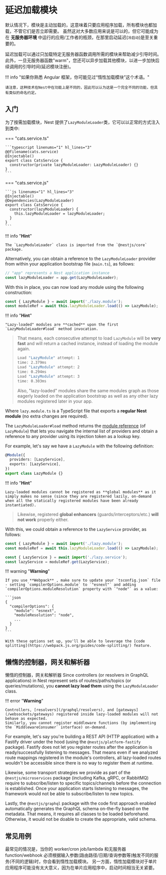 # 延迟加载模块

默认情况下，模块是主动加载的，这意味着只要应用程序加载，所有模块也都加载，不管它们是否立即需要。
虽然这对大多数应用来说是可以的，但它可能成为在 **无服务器环境** 中运行的应用/工作者的瓶颈，在那里启动延迟(`冷启动`)是至关重要的。

延迟加载可以通过只加载特定无服务器函数调用所需的模块来帮助减少引导时间。
此外，一旦无服务器函数"warm"，您还可以异步加载其他模块，以进一步加快后续调用的引导时间(延迟模块注册)。

!!! info "如果你熟悉 Angular 框架，你可能见过“惰性加载模块”这个术语。"

    请注意，这种技术在Nest中在功能上是不同的，因此可以认为这是一个完全不同的功能，但具有类似的命名约定。

## 入门

为了按需加载模块，Nest 提供了`LazyModuleLoader`类，它可以以正常的方式注入到类中:

=== "cats.service.ts"

    ```typescript linenums="1" hl_lines="3"
    @@filename(cats.service)
    @Injectable()
    export class CatsService {
      constructor(private lazyModuleLoader: LazyModuleLoader) {}
    }
    ```

=== "cats.service.js"

    ```js linenums="1" hl_lines="3"
    @Injectable()
    @Dependencies(LazyModuleLoader)
    export class CatsService {
      constructor(lazyModuleLoader) {
        this.lazyModuleLoader = lazyModuleLoader;
      }
    }
    ```

!!! info "**Hint**"

    The `LazyModuleLoader` class is imported from the `@nestjs/core` package.

Alternatively, you can obtain a reference to the `LazyModuleLoader` provider from within your application bootstrap file (`main.ts`), as follows:

```typescript linenums="1" hl_lines="3"
// "app" represents a Nest application instance
const lazyModuleLoader = app.get(LazyModuleLoader);
```

With this in place, you can now load any module using the following construction:

```typescript linenums="1" hl_lines="3"
const { LazyModule } = await import('./lazy.module');
const moduleRef = await this.lazyModuleLoader.load(() => LazyModule);
```

!!! info "**Hint**"

    "Lazy-loaded" modules are **cached** upon the first `LazyModuleLoader#load` method invocation.

> That means, each consecutive attempt to load `LazyModule` will be **very fast** and will return a cached instance, instead of loading the module again.
>
> ```bash
> Load "LazyModule" attempt: 1
> time: 2.379ms
> Load "LazyModule" attempt: 2
> time: 0.294ms
> Load "LazyModule" attempt: 3
> time: 0.303ms
> ```
>
> Also, "lazy-loaded" modules share the same modules graph as those eagerly loaded on the application bootstrap as well as any other lazy modules registered later in your app.

Where `lazy.module.ts` is a TypeScript file that exports a **regular Nest module** (no extra changes are required).

The `LazyModuleLoader#load` method returns the [module reference](/fundamentals/module-ref) (of `LazyModule`) that lets you navigate the internal list of providers and obtain a reference to any provider using its injection token as a lookup key.

For example, let's say we have a `LazyModule` with the following definition:

```typescript linenums="1" hl_lines="3"
@Module({
  providers: [LazyService],
  exports: [LazyService],
})
export class LazyModule {}
```

!!! info "**Hint**"

    Lazy-loaded modules cannot be registered as **global modules** as it simply makes no sense (since they are registered lazily, on-demand when all the statically registered modules have been already instantiated).

> Likewise, registered **global enhancers** (guards/interceptors/etc.) **will not work** properly either.

With this, we could obtain a reference to the `LazyService` provider, as follows:

```typescript linenums="1" hl_lines="3"
const { LazyModule } = await import('./lazy.module');
const moduleRef = await this.lazyModuleLoader.load(() => LazyModule);

const { LazyService } = await import('./lazy.service');
const lazyService = moduleRef.get(LazyService);
```

!!! warning "**Warning**"

    If you use **Webpack** , make sure to update your `tsconfig.json` file - setting `compilerOptions.module` to `"esnext"` and adding `compilerOptions.moduleResolution` property with `"node"` as a value:

    ```json
    {
      "compilerOptions": {
        "module": "esnext",
        "moduleResolution": "node",
        ...
      }
    }
    ```

    With these options set up, you'll be able to leverage the [code splitting](https://webpack.js.org/guides/code-splitting/) feature.

## 懒惰的控制器，网关和解析器

懒惰的控制器，网关和解析器
Since controllers (or resolvers in GraphQL applications) in Nest represent sets of routes/paths/topics (or queries/mutations), you **cannot lazy load them** using the `LazyModuleLoader` class.

!!! error "**Warning**"

    Controllers, [resolvers](/graphql/resolvers), and [gateways](/websockets/gateways) registered inside lazy-loaded modules will not behave as expected.
    Similarly, you cannot register middleware functions (by implementing the `MiddlewareConsumer` interface) on-demand.

For example, let's say you're building a REST API (HTTP application) with a Fastify driver under the hood (using the `@nestjs/platform-fastify` package).
Fastify does not let you register routes after the application is ready/successfully listening to messages.
That means even if we analyzed route mappings registered in the module's controllers, all lazy-loaded routes wouldn't be accessible since there is no way to register them at runtime.

Likewise, some transport strategies we provide as part of the `@nestjs/microservices` package (including Kafka, gRPC, or RabbitMQ) require to subscribe/listen to specific topics/channels before the connection is established.
Once your application starts listening to messages, the framework would not be able to subscribe/listen to new topics.

Lastly, the `@nestjs/graphql` package with the code first approach enabled automatically generates the GraphQL schema on-the-fly based on the metadata.
That means, it requires all classes to be loaded beforehand.
Otherwise, it would not be doable to create the appropriate, valid schema.

## 常见用例

最常见的情况是，当你的 worker/cron job/lambda 和无服务器 function/webhook 必须根据输入参数(路由路径/日期/查询参数等)触发不同的服务(不同的逻辑)时，你会看到惰性加载模块。
另一方面，惰性加载模块对于单片应用程序可能没有太大意义，因为在单片应用程序中，启动时间相当无关紧要。
